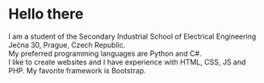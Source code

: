 # Hello there
I am a student of the Secondary Industrial School of Electrical Engineering Ječna 30, Prague, Czech Republic.
<br>
My preferred programming languages are Python and C#.
<br>
I like to create websites and I have experience with HTML, CSS, JS and PHP. My favorite framework is Bootstrap.
